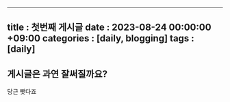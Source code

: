 
---
title : 첫번째 게시글
date : 2023-08-24 00:00:00 +09:00
categories : [daily, blogging]
tags : [daily] 
---

## 게시글은 과연 잘써질까요?
당근 빳다죠
